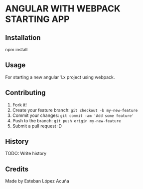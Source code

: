 # ANGULAR WITH WEBPACK STARTING APP

## Installation

npm install

## Usage

For starting a new angular 1.x project using webpack.

## Contributing

1. Fork it!
2. Create your feature branch: `git checkout -b my-new-feature`
3. Commit your changes: `git commit -am 'Add some feature'`
4. Push to the branch: `git push origin my-new-feature`
5. Submit a pull request :D

## History

TODO: Write history

## Credits

Made by Esteban López Acuña
